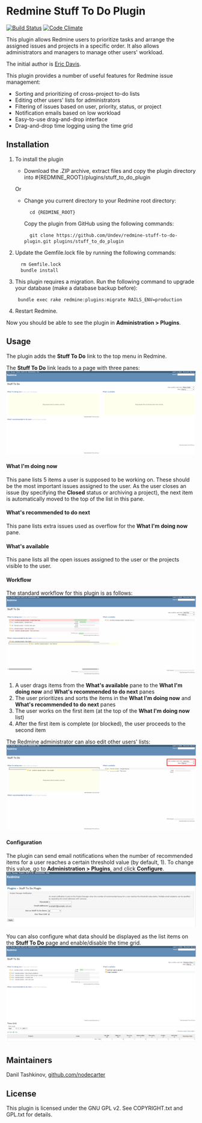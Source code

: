 # Redmine Stuff To Do Plugin

[![Build Status](https://travis-ci.org/Undev/redmine-stuff-to-do-plugin.png)](https://travis-ci.org/Undev/redmine-stuff-to-do-plugin)
[![Code Climate](https://codeclimate.com/github/Undev/redmine-stuff-to-do-plugin.png)](https://codeclimate.com/github/Undev/redmine-stuff-to-do-plugin)

This plugin allows Redmine users to prioritize tasks and arrange the assigned issues and projects in a specific order. It also allows administrators and managers to manage other users' workload.

The initial author is [Eric Davis](https://github.com/edavis10).

This plugin provides a number of useful features for Redmine issue management:

* Sorting and prioritizing of cross-project to-do lists
* Editing other users' lists for administrators
* Filtering of issues based on user, priority, status, or project
* Notification emails based on low workload
* Easy-to-use drag-and-drop interface
* Drag-and-drop time logging using the time grid

## Installation

1. To install the plugin
    * Download the .ZIP archive, extract files and copy the plugin directory into #{REDMINE_ROOT}/plugins/stuff_to_do_plugin
    
    Or

    * Change you current directory to your Redmine root directory:  

            cd {REDMINE_ROOT}
            
      Copy the plugin from GitHub using the following commands:
      
            git clone https://github.com/Undev/redmine-stuff-to-do-plugin.git plugins/stuff_to_do_plugin
            

2. Update the Gemfile.lock file by running the following commands:  

         rm Gemfile.lock  
         bundle install

3. This plugin requires a migration. Run the following command to upgrade your database (make a database backup before):  

        bundle exec rake redmine:plugins:migrate RAILS_ENV=production
            
4. Restart Redmine.

Now you should be able to see the plugin in **Administration > Plugins**.

## Usage

The plugin adds the **Stuff To Do** link to the top menu in Redmine.

The **Stuff To Do** link leads to a page with three panes:    
![stuff to do](stuff_to_do_1.png)

#### What I'm doing now

This pane lists 5 items a user is supposed to be working on. These should be the most important issues assigned to the user. As the user closes an issue (by specifying the **Closed** status or archiving a project), the next item is automatically moved to the top of the list in this pane.

#### What's recommended to do next

This pane lists extra issues used as overflow for the **What I'm doing now** pane.

#### What's available

This pane lists all the open issues assigned to the user or the projects visible to the user.

#### Workflow

The standard workflow for this plugin is as follows:  
![stuff to do](stuff_to_do_2.png)

1. A user drags items from the **What's available** pane to the **What I'm doing now** and **What's recommended to do next** panes
2. The user prioritizes and sorts the items in the **What I'm doing now** and **What's recommended to do next** panes
3. The user works on the first item (at the top of the **What I'm doing now** list)
4. After the first item is complete (or blocked), the user proceeds to the second item

The Redmine administrator can also edit other users' lists:  
![stuff to do](stuff_to_do_3.png)

#### Configuration

The plugin can send email notifications when the number of recommended items for a user reaches a certain threshold value (by default, 1). To change this value, go to **Administration > Plugins**, and click **Configure**.  
![stuff to do configure](stuff_to_do_configure.PNG)

You can also configure what data should be displayed as the list items on the **Stuff To Do** page and enable/disable the time grid.  
![stuff to do](stuff_to_do_4.png)

## Maintainers

Danil Tashkinov, [github.com/nodecarter](https://github.com/nodecarter)

## License

This plugin is licensed under the GNU GPL v2. See COPYRIGHT.txt and GPL.txt for details.